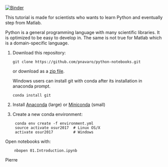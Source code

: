 [![Binder](https://mybinder.org/badge.svg)](https://mybinder.org/v2/gh/pnavaro/python-notebooks/github)

This tutorial is made for scientists who wants to learn Python and eventually step from Matlab.

Python is a general programming language with many scientific libraries. 
It is optimized to be easy to develop in. The same is not true for Matlab which is 
a domain-specific language.

1.  Download this repository:

        git clone https://github.com/pnavaro/python-notebooks.git

    or download as a [zip file](https://github.com/pnavaro/python-notebooks/archive/master.zip).
    
    Windows users can install git with conda after its installation in anaconda prompt.

        conda install git

2. Install [Anaconda](https://www.anaconda.com/downloads) (large) or [Miniconda](https://conda.io/miniconda.html) (small)
3. Create a new conda environment:

        conda env create -f environment.yml
        source activate osur2017  # Linux OS/X
        activate osur2017         # Windows

Open notebooks with:

        nbopen 01.Introduction.ipynb

Pierre
